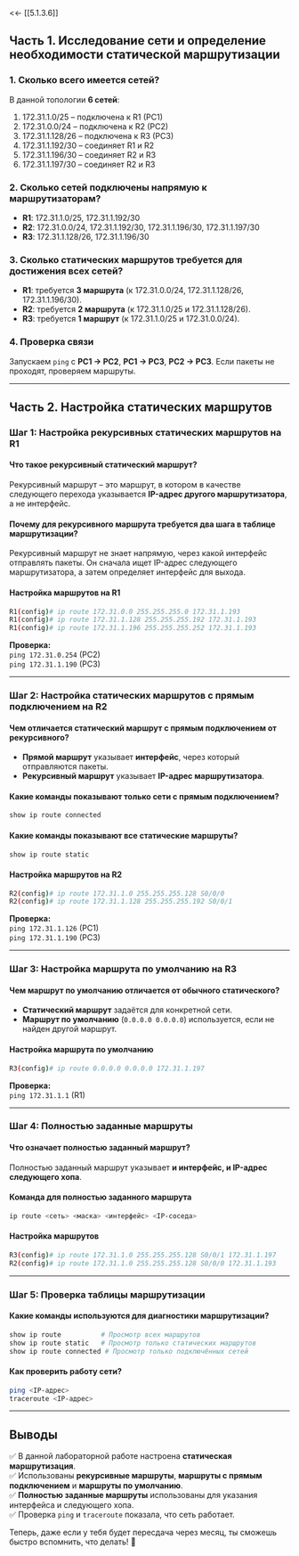 <<- [[5.1.3.6]]
## **Часть 1. Исследование сети и определение необходимости статической маршрутизации**

### **1. Сколько всего имеется сетей?**
В данной топологии **6 сетей**:
1. 172.31.1.0/25 – подключена к R1 (PC1)
2. 172.31.0.0/24 – подключена к R2 (PC2)
3. 172.31.1.128/26 – подключена к R3 (PC3)
4. 172.31.1.192/30 – соединяет R1 и R2
5. 172.31.1.196/30 – соединяет R2 и R3
6. 172.31.1.197/30 – соединяет R2 и R3

### **2. Сколько сетей подключены напрямую к маршрутизаторам?**
- **R1**: 172.31.1.0/25, 172.31.1.192/30
- **R2**: 172.31.0.0/24, 172.31.1.192/30, 172.31.1.196/30, 172.31.1.197/30
- **R3**: 172.31.1.128/26, 172.31.1.196/30

### **3. Сколько статических маршрутов требуется для достижения всех сетей?**
- **R1**: требуется **3 маршрута** (к 172.31.0.0/24, 172.31.1.128/26, 172.31.1.196/30).
- **R2**: требуется **2 маршрута** (к 172.31.1.0/25 и 172.31.1.128/26).
- **R3**: требуется **1 маршрут** (к 172.31.1.0/25 и 172.31.0.0/24).

### **4. Проверка связи**
Запускаем `ping` с **PC1 → PC2**, **PC1 → PC3**, **PC2 → PC3**. Если пакеты не проходят, проверяем маршруты.

---

## **Часть 2. Настройка статических маршрутов**

### **Шаг 1: Настройка рекурсивных статических маршрутов на R1**
#### **Что такое рекурсивный статический маршрут?**
Рекурсивный маршрут – это маршрут, в котором в качестве следующего перехода указывается **IP-адрес другого маршрутизатора**, а не интерфейс.

#### **Почему для рекурсивного маршрута требуется два шага в таблице маршрутизации?**
Рекурсивный маршрут не знает напрямую, через какой интерфейс отправлять пакеты. Он сначала ищет IP-адрес следующего маршрутизатора, а затем определяет интерфейс для выхода.

#### **Настройка маршрутов на R1**
```bash
R1(config)# ip route 172.31.0.0 255.255.255.0 172.31.1.193
R1(config)# ip route 172.31.1.128 255.255.255.192 172.31.1.193
R1(config)# ip route 172.31.1.196 255.255.255.252 172.31.1.193
```
**Проверка:**  
`ping 172.31.0.254` (PC2)  
`ping 172.31.1.190` (PC3)

---

### **Шаг 2: Настройка статических маршрутов с прямым подключением на R2**
#### **Чем отличается статический маршрут с прямым подключением от рекурсивного?**
- **Прямой маршрут** указывает **интерфейс**, через который отправляются пакеты.
- **Рекурсивный маршрут** указывает **IP-адрес маршрутизатора**.

#### **Какие команды показывают только сети с прямым подключением?**
```bash
show ip route connected
```

#### **Какие команды показывают все статические маршруты?**
```bash
show ip route static
```

#### **Настройка маршрутов на R2**
```bash
R2(config)# ip route 172.31.1.0 255.255.255.128 S0/0/0
R2(config)# ip route 172.31.1.128 255.255.255.192 S0/0/1
```
**Проверка:**  
`ping 172.31.1.126` (PC1)  
`ping 172.31.1.190` (PC3)

---

### **Шаг 3: Настройка маршрута по умолчанию на R3**
#### **Чем маршрут по умолчанию отличается от обычного статического?**
- **Статический маршрут** задаётся для конкретной сети.
- **Маршрут по умолчанию** (`0.0.0.0 0.0.0.0`) используется, если не найден другой маршрут.

#### **Настройка маршрута по умолчанию**
```bash
R3(config)# ip route 0.0.0.0 0.0.0.0 172.31.1.197
```
**Проверка:**  
`ping 172.31.1.1` (R1)

---

### **Шаг 4: Полностью заданные маршруты**
#### **Что означает полностью заданный маршрут?**
Полностью заданный маршрут указывает **и интерфейс, и IP-адрес следующего хопа**.

#### **Команда для полностью заданного маршрута**
```bash
ip route <сеть> <маска> <интерфейс> <IP-соседа>
```

#### **Настройка маршрутов**
```bash
R3(config)# ip route 172.31.1.0 255.255.255.128 S0/0/1 172.31.1.197
R2(config)# ip route 172.31.1.0 255.255.255.128 S0/0/0 172.31.1.193
```

---

### **Шаг 5: Проверка таблицы маршрутизации**
#### **Какие команды используются для диагностики маршрутизации?**
```bash
show ip route          # Просмотр всех маршрутов
show ip route static   # Просмотр только статических маршрутов
show ip route connected # Просмотр только подключённых сетей
```
#### **Как проверить работу сети?**
```bash
ping <IP-адрес>
traceroute <IP-адрес>
```

---

## **Выводы**
✅ В данной лабораторной работе настроена **статическая маршрутизация**.  
✅ Использованы **рекурсивные маршруты**, **маршруты с прямым подключением** и **маршруты по умолчанию**.  
✅ **Полностью заданные маршруты** использованы для указания интерфейса и следующего хопа.  
✅ Проверка `ping` и `traceroute` показала, что сеть работает.  

Теперь, даже если у тебя будет пересдача через месяц, ты сможешь быстро вспомнить, что делать! 🚀